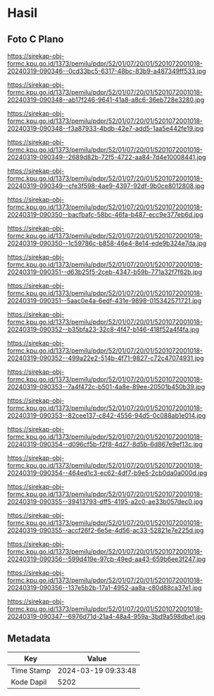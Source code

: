 # Hasil

## Foto C Plano

https://sirekap-obj-formc.kpu.go.id/1373/pemilu/pdpr/52/01/07/20/01/5201072001018-20240319-090346--0cd33bc5-6317-48bc-83b9-a487349ff533.jpg

https://sirekap-obj-formc.kpu.go.id/1373/pemilu/pdpr/52/01/07/20/01/5201072001018-20240319-090348--ab17f246-9641-41a8-a8c6-36eb728e3280.jpg

https://sirekap-obj-formc.kpu.go.id/1373/pemilu/pdpr/52/01/07/20/01/5201072001018-20240319-090348--f3a87933-4bdb-42e7-add5-1aa5e442fe19.jpg

https://sirekap-obj-formc.kpu.go.id/1373/pemilu/pdpr/52/01/07/20/01/5201072001018-20240319-090349--2689d82b-72f5-4722-aa84-7d4e10008441.jpg

https://sirekap-obj-formc.kpu.go.id/1373/pemilu/pdpr/52/01/07/20/01/5201072001018-20240319-090349--cfe3f598-4ae9-4397-92df-9b0ce8012808.jpg

https://sirekap-obj-formc.kpu.go.id/1373/pemilu/pdpr/52/01/07/20/01/5201072001018-20240319-090350--bacfbafc-58bc-46fa-b487-ecc9e377eb6d.jpg

https://sirekap-obj-formc.kpu.go.id/1373/pemilu/pdpr/52/01/07/20/01/5201072001018-20240319-090350--1c59786c-b858-46e4-8e14-ede9b324e7da.jpg

https://sirekap-obj-formc.kpu.go.id/1373/pemilu/pdpr/52/01/07/20/01/5201072001018-20240319-090351--d63b25f5-2ceb-4347-b59b-771a32f7f62b.jpg

https://sirekap-obj-formc.kpu.go.id/1373/pemilu/pdpr/52/01/07/20/01/5201072001018-20240319-090351--5aac0e4a-6edf-431e-9898-015342571721.jpg

https://sirekap-obj-formc.kpu.go.id/1373/pemilu/pdpr/52/01/07/20/01/5201072001018-20240319-090352--b35bfa23-32c8-4f47-b146-418f52a4f4fa.jpg

https://sirekap-obj-formc.kpu.go.id/1373/pemilu/pdpr/52/01/07/20/01/5201072001018-20240319-090352--499a22e2-514b-4f71-9827-c72c47074931.jpg

https://sirekap-obj-formc.kpu.go.id/1373/pemilu/pdpr/52/01/07/20/01/5201072001018-20240319-090353--7a4f472c-b501-4a8e-89ee-20501b450b39.jpg

https://sirekap-obj-formc.kpu.go.id/1373/pemilu/pdpr/52/01/07/20/01/5201072001018-20240319-090353--82cee137-c842-4556-94d5-0c088ab1e014.jpg

https://sirekap-obj-formc.kpu.go.id/1373/pemilu/pdpr/52/01/07/20/01/5201072001018-20240319-090354--d096cf5b-f2f8-4d27-8d5b-6d867e9ef13c.jpg

https://sirekap-obj-formc.kpu.go.id/1373/pemilu/pdpr/52/01/07/20/01/5201072001018-20240319-090354--464ed1c3-ec62-4df7-b9e5-2cb0da0a000d.jpg

https://sirekap-obj-formc.kpu.go.id/1373/pemilu/pdpr/52/01/07/20/01/5201072001018-20240319-090355--39413793-dff5-4195-a2c0-ae33b057dec0.jpg

https://sirekap-obj-formc.kpu.go.id/1373/pemilu/pdpr/52/01/07/20/01/5201072001018-20240319-090355--accf26f2-6e5e-4d56-ac33-52821e7e225d.jpg

https://sirekap-obj-formc.kpu.go.id/1373/pemilu/pdpr/52/01/07/20/01/5201072001018-20240319-090356--599d419e-97cb-49ed-aa43-659b6ee3f247.jpg

https://sirekap-obj-formc.kpu.go.id/1373/pemilu/pdpr/52/01/07/20/01/5201072001018-20240319-090356--137e5b2b-17a1-4952-aa8a-c80d88ca37e1.jpg

https://sirekap-obj-formc.kpu.go.id/1373/pemilu/pdpr/52/01/07/20/01/5201072001018-20240319-090347--6976d71d-21a4-48a4-959a-3bd9a598dbe1.jpg


## Metadata

| Key        | Value               |
| ---------- | ------------------- |
| Time Stamp | 2024-03-19 09:33:48 |
| Kode Dapil | 5202                |



